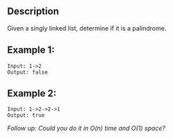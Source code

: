 ## Description

Given a singly linked list, determine if it is a palindrome.

## Example 1:

```
Input: 1->2
Output: false
```

## Example 2:

```
Input: 1->2->2->1
Output: true
```

*Follow up: Could you do it in O(n) time and O(1) space?*